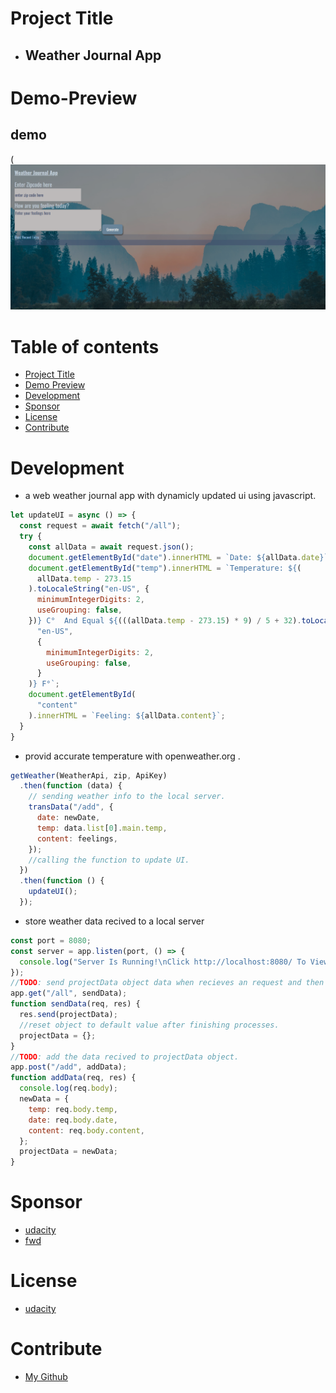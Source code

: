 # Project Title

- ## Weather Journal App

# Demo-Preview

## demo
(![Alt text](website/screenSnap.png)

# Table of contents

- [Project Title](#project-title)
- [Demo Preview](#demo-preview)
- [Development](#development)
- [Sponsor](#sponsor)
- [License](#license)
- [Contribute](#contribute)

# Development

- a web weather journal app with dynamicly updated ui using javascript.

```javascript
let updateUI = async () => {
  const request = await fetch("/all");
  try {
    const allData = await request.json();
    document.getElementById("date").innerHTML = `Date: ${allData.date}`;
    document.getElementById("temp").innerHTML = `Temperature: ${(
      allData.temp - 273.15
    ).toLocaleString("en-US", {
      minimumIntegerDigits: 2,
      useGrouping: false,
    })} C°  And Equal ${(((allData.temp - 273.15) * 9) / 5 + 32).toLocaleString(
      "en-US",
      {
        minimumIntegerDigits: 2,
        useGrouping: false,
      }
    )} F°`;
    document.getElementById(
      "content"
    ).innerHTML = `Feeling: ${allData.content}`;
  }
}
```

- provid accurate temperature with openweather.org .

```javascript
getWeather(WeatherApi, zip, ApiKey)
  .then(function (data) {
    // sending weather info to the local server.
    transData("/add", {
      date: newDate,
      temp: data.list[0].main.temp,
      content: feelings,
    });
    //calling the function to update UI.
  })
  .then(function () {
    updateUI();
  });
```

- store weather data recived to a local server

```javascript
const port = 8080;
const server = app.listen(port, () => {
  console.log("Server Is Running!\nClick http://localhost:8080/ To View.");
});
//TODO: send projectData object data when recieves an request and then reset the object.
app.get("/all", sendData);
function sendData(req, res) {
  res.send(projectData);
  //reset object to default value after finishing processes.
  projectData = {};
}
//TODO: add the data recived to projectData object.
app.post("/add", addData);
function addData(req, res) {
  console.log(req.body);
  newData = {
    temp: req.body.temp,
    date: req.body.date,
    content: req.body.content,
  };
  projectData = newData;
}
```

# Sponsor

- [udacity](https://www.udacity.com/)
- [fwd](https://egfwd.com/)

# License

- [udacity](https://www.udacity.com/)

# Contribute

- [My Github](https://github.com/ahmedelzaky)
